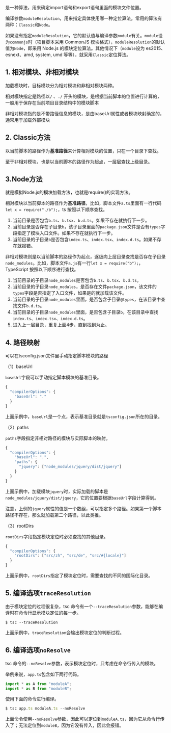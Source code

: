 是一种算法，用来确定import语句和export语句里面的模块文件位置。

编译参数`moduleResolution`，用来指定具体使用哪一种定位算法。常用的算法有两种：`Classic`和`Node`。

如果没有指定`moduleResolution`，它的默认值与编译参数`module`有关。`module`设为`commonjs`时（项目脚本采用 CommonJS 模块格式），`moduleResolution`的默认值为`Node`，即采用 Node.js 的模块定位算法。其他情况下（`module`设为 es2015、 esnext、amd, system, umd 等等），就采用`Classic`定位算法。

## &#x20;1. 相对模块、非相对模块

加载模块时，目标模块分为相对模块和非相对模块两种。

相对模块指定是路径以`/` 、`./` 开头的模块，是根据当前脚本的位置进行计算的，一般用于保存在当前项目目录结构中的模块脚本

非相对模块指的是不带路径信息的模块，是由baseUrl属性或者模块映射确定的，通常用于加载外部模块

## &#x20;2. Classic方法

以当前脚本的路径作为**基准路径**来计算相对模块的位置，只在一个目录下查找。

至于非相对模块，也是以当前脚本的路径作为起点，一层层查找上级目录。

## &#x20;3.Node方法

就是模拟Node.js的模块加载方法，也就是require()的实现方法。

相对模块以当前脚本的路径作为**基准路径**，比如，脚本文件`a.ts`里面有一行代码`let x = require("./b");`，ts 按照以下顺序查找。

1.  当前目录是否包含`b.ts`、`b.tsx`、`b.d.ts`。如果不存在就执行下一步。
2.  当前目录是否存在子目录`b`，该子目录里面的`package.json`文件是否有`types`字段指定了模块入口文件。如果不存在就执行下一步。
3.  当前目录的子目录`b`是否包含`index.ts`、`index.tsx`、`index.d.ts`。如果不存在就报错。

非相对模块则是以当前脚本的路径作为起点，逐级向上层目录查找是否存在子目录`node_modules`。比如，脚本文件`a.js`有一行`let x = require("b");`，TypeScript 按照以下顺序进行查找。

1.  当前目录的子目录`node_modules`是否包含`b.ts`、`b.tsx`、`b.d.ts`。
2.  当前目录的子目录`node_modules`，是否存在文件`package.json`，该文件的`types`字段是否指定了入口文件，如果是的就加载该文件。
3.  当前目录的子目录`node_modules`里面，是否包含子目录`@types`，在该目录中查找文件`b.d.ts`。
4.  当前目录的子目录`node_modules`里面，是否包含子目录`b`，在该目录中查找`index.ts`、`index.tsx`、`index.d.ts`。
5.  进入上一层目录，重复上面4步，直到找到为止。

## &#x20;4. 路径映射

可以在tsconfig.json文件里手动指定脚本模块的路径

（1）baseUrl

`baseUrl`字段可以手动指定脚本模块的基准目录。

```typescript
{
  "compilerOptions": {
    "baseUrl": "."
  }
}

```

上面示例中，`baseUrl`是一个点，表示基准目录就是`tsconfig.json`所在的目录。

（2）paths

`paths`字段指定非相对路径的模块与实际脚本的映射。

```typescript
{
  "compilerOptions": {
    "baseUrl": ".",
    "paths": {
      "jquery": ["node_modules/jquery/dist/jquery"]
    }
  }
}

```

上面示例中，加载模块`jquery`时，实际加载的脚本是`node_modules/jquery/dist/jquery`，它的位置要根据`baseUrl`字段计算得到。

注意，上例的`jquery`属性的值是一个数组，可以指定多个路径。如果第一个脚本路径不存在，那么就加载第二个路径，以此类推。

（3）rootDirs

`rootDirs`字段指定模块定位时必须查找的其他目录。

```typescript
{
  "compilerOptions": {
    "rootDirs": ["src/zh", "src/de", "src/#{locale}"]
  }
}

```

上面示例中，`rootDirs`指定了模块定位时，需要查找的不同的国际化目录。

## &#x20;5. 编译选项`traceResolution`

由于模块定位的过程很复杂，tsc 命令有一个`--traceResolution`参数，能够在编译时在命令行显示模块定位的每一步。

```
$ tsc --traceResolution

```

上面示例中，`traceResolution`会输出模块定位的判断过程。

## &#x20;6. 编译选项`noResolve`

tsc 命令的`--noResolve`参数，表示模块定位时，只考虑在命令行传入的模块。

举例来说，`app.ts`包含如下两行代码。

```typescript
import * as A from "moduleA";
import * as B from "moduleB";

```

使用下面的命令进行编译。

```typescript
$ tsc app.ts moduleA.ts --noResolve

```

上面命令使用`--noResolve`参数，因此可以定位到`moduleA.ts`，因为它从命令行传入了；无法定位到`moduleB`，因为它没有传入，因此会报错。

